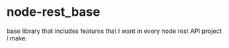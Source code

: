 node-rest_base
==============

base library that includes features that I want in every node rest API project I make.
